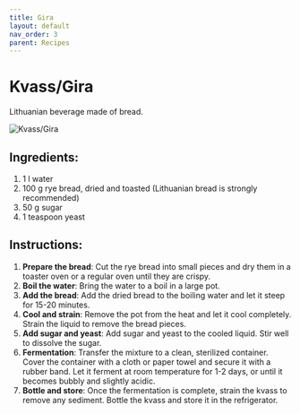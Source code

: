 ```yaml
---
title: Gira
layout: default
nav_order: 3
parent: Recipes
---
```

# Kvass/Gira

Lithuanian beverage made of bread.

![Kvass/Gira](../Resources/Images/gira.jpg)

## Ingredients:

1. 1 l water  
2. 100 g rye bread, dried and toasted (Lithuanian bread is strongly recommended)  
3. 50 g sugar  
4. 1 teaspoon yeast  

## Instructions:

1. **Prepare the bread**: Cut the rye bread into small pieces and dry them in a toaster oven or a regular oven until they are crispy.  
2. **Boil the water**: Bring the water to a boil in a large pot.  
3. **Add the bread**: Add the dried bread to the boiling water and let it steep for 15-20 minutes.  
4. **Cool and strain**: Remove the pot from the heat and let it cool completely. Strain the liquid to remove the bread pieces.  
5. **Add sugar and yeast**: Add sugar and yeast to the cooled liquid. Stir well to dissolve the sugar.  
6. **Fermentation**: Transfer the mixture to a clean, sterilized container. Cover the container with a cloth or paper towel and secure it with a rubber band. Let it ferment at room temperature for 1-2 days, or until it becomes bubbly and slightly acidic.  
7. **Bottle and store**: Once the fermentation is complete, strain the kvass to remove any sediment. Bottle the kvass and store it in the refrigerator.  
